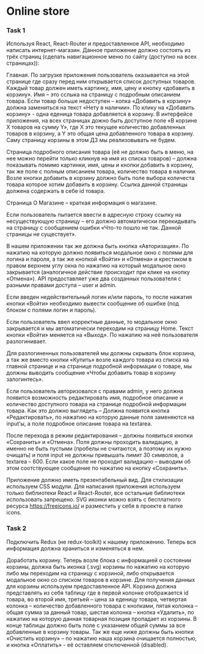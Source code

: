 # Online store

### Task 1
Используя React, React-Router и предоставленное API, необходимо написать интернет-магазин.
Данное приложение должно состоять из трёх страниц (сделать навигационное меню по сайту (доступно на всех страницах)):

Главная. По загрузке приложения пользователь оказывается на этой странице где сразу перед ним открывается список доступных товаров. Каждый товар должен иметь картинку, имя, цену и кнопку «добавить в корзину». Имя – это сслыка на страницу с подробным описанием товара. Если товар больше недоступен – копка «Добавить в корзину» должна замениться на текст «Нету в наличии». По клику на «Добавить корзину» - одна еденица товара добавляется в корзину. В интерфейсе приложения, на всех страницах дожно быть доступное поле «В корзине Х товаров на сумму Y», где Х это текущее количество добавленных товаров в корзину, а Y это общая цена добавленного товара в корзину. Саму страницу корзины в этом ДЗ мы реализовывать не будем.

Страница подробного описания товара (её не должно быть в меню, на нее можно перейти только кликнув на имя из списка товаров) – должна показывать помимо картинки, имя, цены и кнопки добавить в корзину, так же поле с полным описанием товара, количество товара в наличии. Возле кнопки добавить в корзину должно быть поле выбора количеста товара которое хотим добавить в корзину. Ссылка данной страницы должена содержать в себе id товара.

Страница О Магазине – краткая информация о магазине.

Если пользователь пытается ввести в адресную строку ссылку на несуществующую страницу – его должно автоматически перекидывать на страницу с сообщением ошибки «Что-то пошло не так. Данной страницы не существует».

В нашем приложении так же должна быть кнопка «Авторизация». По нажатию на которую должно появиться модальное окно с полями для логина и пароля, а так же кнопкой «Войти» и «Отмена» и крестиком в правом верхнем углу окна по нажатию на который модальное окно закрывается (аналогичное действие происходит при клике на кнопку «Отмена»). API предоставляет уже два созданных пользователя с разными правами доступа – user и admin.

Если введен недействительный логин и/или пароль, то после нажатия кнопки «Войти» необходимо вывести сообщение об ошибке (под блоком с полями логин и пароль).

Если пользователь ввел корректные данные, то модальное окно закрывается и мы автоматически переходим на страницу Home. Текст кнопки «Войти» меняется на «Выход». По нажатию на неё пользователя разлогинивает.

Для разлогиненных пользователей мы должны скрывать блок корзина, а так же вместо кнопки «Купить» возле каждого товара из списка на главной странице и на странице подробной информации о товаре, мы должны выводить сообщение «Чтобы добавить товар в корзину залогинтесь».

Если пользователь авторизовался с правами admin, у него должна появится возможность редактировать имя, подробное описание и количество доступного товара на странице подробной информации товара. Как это должно выглядеть – Должна появится кнопка «Редактировать», по нажатию на которую данные поля заменяются на input’ы, а поле подробное описание товара на textarea.

После перехода в режим редактирования – должны появиться кнопки «Сохранить» и «Отмена».
Поля должны проходить валидацию, а именно не быть пустыми (пробелы не считаются, а поэтому их нужно очищать) и поля input не должны привышать лимит 30 символов, а textarea – 600. Если какое поле не проходит валидацию – выводим об этом соотствующее сообщение по нажатию на кнопку «Сохранить».

Приложение должно иметь презентабельный вид. Для стилизации используем CSS модули. Для написания приложения используем только библиотеки React и React-Router, все остальные библиотеки использовать запрещено. SVG иконки можно взять с бесплатного ресурса https://freeicons.io/ и разместить у себя в проекте в папке icons.

### Task 2
Подключить Redux (не redux-toolkit) к нашему приложению. Теперь вся информация должна храниться и изменяться в нем.

Доработать корзину. Теперь возле блока с информацией о состоянии корзины, должна быть иконка (.svg) корзины по нажатию на которую либо мы переходим на страницу с корзиной, либо открывается модальное окно со списком товаров в корзине. Для получения данных для корзины используем предоставленное API. Корзина должна представлять из себя таблицу где в первой колонке отображается id товара, во второй имя, третьей – цена за еденицу товара, четвертая колонка – количество добавленного товара с кнопками, пятая колонка – общая сумма за данный товар, шестая колонка – кнопка «Удалить», по нажатию на которую данная товарная позиция пропадает из корзины. В конце таблицы должно быть поле с указанием общей суммы за все добавленные в корзину товары. Так же еще ниже должны быть кнопки «Очистить корзину» – по нажатию наша корзина очищается полностью, и кнопка «Оплатить» - её оставляем отключенной (disabled).

